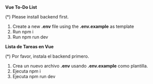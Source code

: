 **Vue To-Do List**

(\*) Please install backend first.

1. Create a new **.env** file using the **.env.example** as template
2. Run npm i
3. Run npm run dev

**Lista de Tareas en Vue**

(\*) Por favor, instala el backend primero.

1. Crea un nuevo archivo **.env** usando **.env.example** como plantilla.
2. Ejecuta npm i
3. Ejecuta npm run dev
